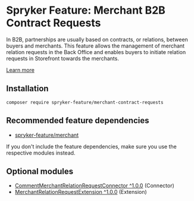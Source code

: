 # Spryker Feature: Merchant B2B Contract Requests

In B2B, partnerships are usually based on contracts, or relations, between buyers and merchants. This feature allows the management of merchant relation requests in the Back Office and enables buyers to initiate relation requests in Storefront towards the merchants.

[Learn more](https://docs.spryker.com/docs/pbc/all/merchant-management/202404.0/base-shop/merchant-b2b-contracts-feature-overview.html)

## Installation

```
composer require spryker-feature/merchant-contract-requests
```

## Recommended feature dependencies
- [spryker-feature/merchant](https://github.com/spryker-feature/merchant)

If you don't include the feature dependencies, make sure you use the respective modules instead.

## Optional modules
- [CommentMerchantRelationRequestConnector ^1.0.0](https://github.com/spryker/comment-merchant-relation-request-connector) (Connector)
- [MerchantRelationRequestExtension ^1.0.0](https://github.com/spryker/merchant-relation-request-extension) (Extension)
